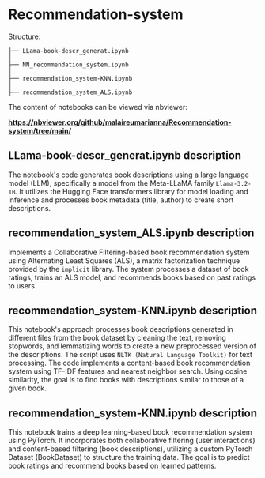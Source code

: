 # Recommendation-system

Structure:
```
├── LLama-book-descr_generat.ipynb              
│   
├── NN_recommendation_system.ipynb          
│   
├── recommendation_system-KNN.ipynb
│              
├── recommendation_system_ALS.ipynb
```

The content of notebooks can be viewed via nbviewer:

**https://nbviewer.org/github/malaireumarianna/Recommendation-system/tree/main/**



## **LLama-book-descr_generat.ipynb description**

The notebook's code generates book descriptions using a large language model (LLM), specifically a model from the Meta-LLaMA family `Llama-3.2-1B`. It utilizes the Hugging Face transformers library for model loading and inference and processes book metadata (title, author) to create short descriptions.


## **recommendation_system_ALS.ipynb description**

Implements a Collaborative Filtering-based book recommendation system using Alternating Least Squares (ALS), a matrix factorization technique provided by the `implicit` library. The system processes a dataset of book ratings, trains an ALS model, and recommends books based on past ratings to users.


## **recommendation_system-KNN.ipynb description**

This notebook's approach processes book descriptions generated in different files from the book dataset by cleaning the text, removing stopwords, and lemmatizing words to create a new preprocessed version of the descriptions. The script uses `NLTK (Natural Language Toolkit)` for text processing.
The code implements a content-based book recommendation system using TF-IDF features and nearest neighbor search. Using cosine similarity, the goal is to find books with descriptions similar to those of a given book.


## **recommendation_system-KNN.ipynb description**

This notebook trains a deep learning-based book recommendation system using PyTorch. It incorporates both collaborative filtering (user interactions) and content-based filtering (book descriptions), utilizing a custom PyTorch Dataset (BookDataset) to structure the training data. The goal is to predict book ratings and recommend books based on learned patterns.
